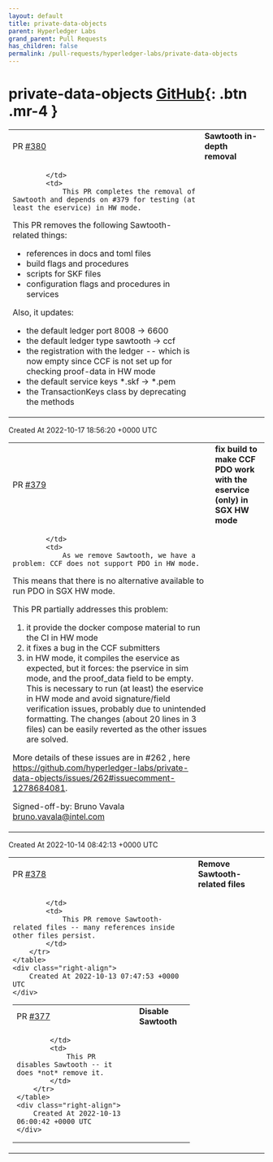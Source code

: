 ```yaml
---
layout: default
title: private-data-objects
parent: Hyperledger Labs
grand_parent: Pull Requests
has_children: false
permalink: /pull-requests/hyperledger-labs/private-data-objects
---
```


# private-data-objects <span class="fs-3 right-align">[GitHub](https://github.com/hyperledger-labs/private-data-objects){: .btn .mr-4 }</span>


<div>
    <table>
        <tr>
            <td>
                PR <a href="https://github.com/hyperledger-labs/private-data-objects/pull/380" class=".btn">#380</a>
            </td>
            <td>
                <b>
                    Sawtooth in-depth removal
                </b>
            </td>
        </tr>
        <tr>
            <td>
                
            </td>
            <td>
                This PR completes the removal of Sawtooth and depends on #379 for testing (at least the eservice) in HW mode.

This PR removes the following Sawtooth-related things:
- references in docs and toml files
- build flags and procedures
- scripts for SKF files
- configuration flags and procedures in services

Also, it updates:
- the default ledger port 8008 -> 6600
- the default ledger type sawtooth -> ccf
- the registration with the ledger -- which is now empty since CCF is not set up for checking proof-data in HW mode
- the default service keys *.skf -> *.pem
- the TransactionKeys class by deprecating the methods
            </td>
        </tr>
    </table>
    <div class="right-align">
        Created At 2022-10-17 18:56:20 +0000 UTC
    </div>
</div>

<div>
    <table>
        <tr>
            <td>
                PR <a href="https://github.com/hyperledger-labs/private-data-objects/pull/379" class=".btn">#379</a>
            </td>
            <td>
                <b>
                    fix build to make CCF PDO work with the eservice (only) in SGX HW mode
                </b>
            </td>
        </tr>
        <tr>
            <td>
                
            </td>
            <td>
                As we remove Sawtooth, we have a problem: CCF does not support PDO in HW mode.
This means that there is no alternative available to run PDO in SGX HW mode.

This PR partially addresses this problem:
1. it provide the docker compose material to run the CI in HW mode
2. it fixes a bug in the CCF submitters
3. in HW mode, it compiles the eservice as expected, but it forces: the pservice in sim mode, and the proof_data field to be empty. This is necessary to run (at least) the eservice in HW mode and avoid signature/field verification issues, probably due to unintended formatting. The changes (about 20 lines in 3 files) can be easily reverted as the other issues are solved.

More details of these issues are in #262 , here https://github.com/hyperledger-labs/private-data-objects/issues/262#issuecomment-1278684081.





Signed-off-by: Bruno Vavala <bruno.vavala@intel.com>
            </td>
        </tr>
    </table>
    <div class="right-align">
        Created At 2022-10-14 08:42:13 +0000 UTC
    </div>
</div>

<div>
    <table>
        <tr>
            <td>
                PR <a href="https://github.com/hyperledger-labs/private-data-objects/pull/378" class=".btn">#378</a>
            </td>
            <td>
                <b>
                    Remove Sawtooth-related files
                </b>
            </td>
        </tr>
        <tr>
            <td>
                
            </td>
            <td>
                This PR remove Sawtooth-related files -- many references inside other files persist.
            </td>
        </tr>
    </table>
    <div class="right-align">
        Created At 2022-10-13 07:47:53 +0000 UTC
    </div>
</div>

<div>
    <table>
        <tr>
            <td>
                PR <a href="https://github.com/hyperledger-labs/private-data-objects/pull/377" class=".btn">#377</a>
            </td>
            <td>
                <b>
                    Disable Sawtooth
                </b>
            </td>
        </tr>
        <tr>
            <td>
                
            </td>
            <td>
                This PR disables Sawtooth -- it does *not* remove it.
            </td>
        </tr>
    </table>
    <div class="right-align">
        Created At 2022-10-13 06:00:42 +0000 UTC
    </div>
</div>

